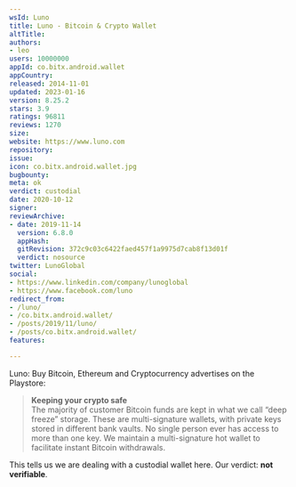```yaml
---
wsId: Luno
title: Luno - Bitcoin & Crypto Wallet
altTitle: 
authors:
- leo
users: 10000000
appId: co.bitx.android.wallet
appCountry: 
released: 2014-11-01
updated: 2023-01-16
version: 8.25.2
stars: 3.9
ratings: 96811
reviews: 1270
size: 
website: https://www.luno.com
repository: 
issue: 
icon: co.bitx.android.wallet.jpg
bugbounty: 
meta: ok
verdict: custodial
date: 2020-10-12
signer: 
reviewArchive:
- date: 2019-11-14
  version: 6.8.0
  appHash: 
  gitRevision: 372c9c03c6422faed457f1a9975d7cab8f13d01f
  verdict: nosource
twitter: LunoGlobal
social:
- https://www.linkedin.com/company/lunoglobal
- https://www.facebook.com/luno
redirect_from:
- /luno/
- /co.bitx.android.wallet/
- /posts/2019/11/luno/
- /posts/co.bitx.android.wallet/
features: 

---
```


Luno: Buy Bitcoin, Ethereum and Cryptocurrency
advertises on the Playstore:

> **Keeping your crypto safe**<br>
> The majority of customer Bitcoin funds are kept in what we call “deep freeze” storage. These are multi-signature wallets, with private keys stored in different bank vaults. No single person ever has access to more than one key. We maintain a multi-signature hot wallet to facilitate instant Bitcoin withdrawals.

This tells us we are dealing with a custodial wallet here. Our verdict: **not
verifiable**.
